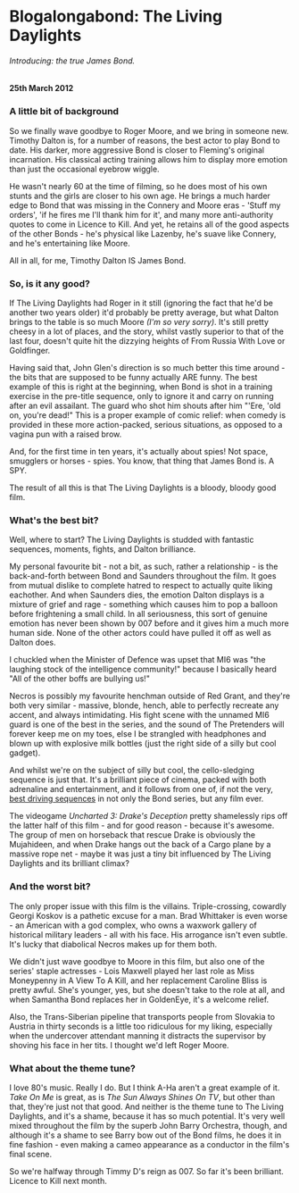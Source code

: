 # Blogalongabond: The Living Daylights

###### Introducing: the true James Bond. 

#### 25th March 2012

### A little bit of background

So we finally wave goodbye to Roger Moore, and we bring in someone new. Timothy Dalton is, for a number of reasons, the best actor to play Bond to date. His darker, more aggressive Bond is closer to Fleming's original incarnation. His classical acting training allows him to display more emotion than just the occasional eyebrow wiggle.

He wasn't nearly 60 at the time of filming, so he does most of his own stunts and the girls are closer to his own age. He brings a much harder edge to Bond that was missing in the Connery and Moore eras - 'Stuff my orders', 'if he fires me I'll thank him for it', and many more anti-authority quotes to come in Licence to Kill. And yet, he retains all of the good aspects of the other Bonds - he's physical like Lazenby, he's suave like Connery, and he's entertaining like Moore.

All in all, for me, Timothy Dalton IS James Bond.

### So, is it any good?

If The Living Daylights had Roger in it still (ignoring the fact that he'd be another two years older) it'd probably be pretty average, but what Dalton brings to the table is so much Moore _(I'm so very sorry)_. It's still pretty cheesy in a lot of places, and the story, whilst vastly superior to that of the last four, doesn't quite hit the dizzying heights of From Russia With Love or Goldfinger.

Having said that, John Glen's direction is so much better this time around - the bits that are supposed to be funny actually ARE funny. The best example of this is right at the beginning, when Bond is shot in a training exercise in the pre-title sequence, only to ignore it and carry on running after an evil assailant. The guard who shot him shouts after him "'Ere, 'old on, you're dead!" This is a proper example of comic relief: when comedy is provided in these more action-packed, serious situations, as opposed to a vagina pun with a raised brow.

And, for the first time in ten years, it's actually about spies! Not space, smugglers or horses - spies. You know, that thing that James Bond is. A SPY.

The result of all this is that The Living Daylights is a bloody, bloody good film.

### What's the best bit?

Well, where to start? The Living Daylights is studded with fantastic sequences, moments, fights, and Dalton brilliance.

My personal favourite bit - not a bit, as such, rather a relationship - is the back-and-forth between Bond and Saunders throughout the film. It goes from mutual dislike to complete hatred to respect to actually quite liking eachother. And when Saunders dies, the emotion Dalton displays is a mixture of grief and rage - something which causes him to pop a balloon before frightening a small child. In all seriousness, this sort of genuine emotion has never been shown by 007 before and it gives him a much more human side. None of the other actors could have pulled it off as well as Dalton does.

I chuckled when the Minister of Defence was upset that MI6 was "the laughing stock of the intelligence community!" because I basically heard "All of the other boffs are bullying us!"

Necros is possibly my favourite henchman outside of Red Grant, and they're both very similar - massive, blonde, hench, able to perfectly recreate any accent, and always intimidating. His fight scene with the unnamed MI6 guard is one of the best in the series, and the sound of The Pretenders will forever keep me on my toes, else I be strangled with headphones and blown up with explosive milk bottles (just the right side of a silly but cool gadget).

And whilst we're on the subject of silly but cool, the cello-sledging sequence is just that. It's a brilliant piece of cinema, packed with both adrenaline and entertainment, and it follows from one of, if not the very, [best driving sequences](http://www.i-flicks.net/blogalongabond/3190-blogalongabond-the-living-daylights-1987) in not only the Bond series, but any film ever.

The videogame _Uncharted 3: Drake's Deception_ pretty shamelessly rips off the latter half of this film - and for good reason - because it's awesome. The group of men on horseback that rescue Drake is obviously the Mujahideen, and when Drake hangs out the back of a Cargo plane by a massive rope net - maybe it was just a tiny bit influenced by The Living Daylights and its brilliant climax?

### And the worst bit?

The only proper issue with this film is the villains. Triple-crossing, cowardly Georgi Koskov is a pathetic excuse for a man. Brad Whittaker is even worse - an American with a god complex, who owns a waxwork gallery of historical military leaders - all with his face. His arrogance isn't even subtle. It's lucky that diabolical Necros makes up for them both.

We didn't just wave goodbye to Moore in this film, but also one of the series' staple actresses - Lois Maxwell played her last role as Miss Moneypenny in A View To A Kill, and her replacement Caroline Bliss is pretty awful. She's younger, yes, but she doesn't take to the role at all, and when Samantha Bond replaces her in GoldenEye, it's a welcome relief.

Also, the Trans-Siberian pipeline that transports people from Slovakia to Austria in thirty seconds is a little too ridiculous for my liking, especially when the undercover attendant manning it distracts the supervisor by shoving his face in her tits. I thought we'd left Roger Moore.

###  What about the theme tune?

I love 80's music. Really I do. But I think A-Ha aren't a great example of it. _Take On Me_ is great, as is _The Sun Always Shines On TV_, but other than that, they're just not that good. And neither is the theme tune to The Living Daylights, and it's a shame, because it has so much potential. It's very well mixed throughout the film by the superb John Barry Orchestra, though, and although it's a shame to see Barry bow out of the Bond films, he does it in fine fashion - even making a cameo appearance as a conductor in the film's final scene.

So we're halfway through Timmy D's reign as 007. So far it's been brilliant. Licence to Kill next month.